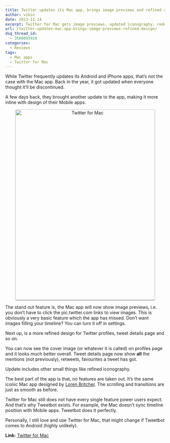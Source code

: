 ```yaml
---
title: Twitter updates its Mac app, brings image previews and refined design
author: vibin
date: 2013-12-14
excerpt: Twitter for Mac gets image previews, updated iconography, redesigned profile pages and more.
url: /twitter-updates-mac-app-brings-image-previews-refined-design/
dsq_thread_id:
  - 3566093928
categories:
  - Reviews
tags:
  - Mac apps
  - Twitter for Mac
---
```

While Twitter frequently updates its Android and iPhone apps, that&#8217;s not the case with the Mac app. Back in the year, it got updated when everyone thought it&#8217;ll be discontinued.

A few days back, they brought another update to the app, making it more inline with design of their Mobile apps.

<p style="text-align: center;">
  <a href="http://cdn.devilsworkshop.org/files/2013/12/Screen-Shot-2013-12-14-at-10.58.36-am.png"> <img class="aligncenter wp-image-79013" style="box-shadow: 0 2px 3px -1px rgba(0, 0, 0, 0.5);" alt="Twitter for Mac" src="http://cdn.devilsworkshop.org/files/2013/12/Screen-Shot-2013-12-14-at-10.58.36-am-441x600.png" width="441" height="600" /></a>
</p>

The stand out feature is, the Mac app will now show image previews, i.e. you don&#8217;t have to click the pic.twitter.com links to view images. This is obviously a very basic feature which the app has missed. Don&#8217;t want images filling your timeline? You can turn it off in settings.

Next up, is a more refined design for Twitter profiles, tweet details page and so on.

You can now see the cover image (or whatever it is called) on profiles page and it looks much better overall. Tweet details page now show **all** the mentions (not previously), retweets, favourites a tweet has got.

Update includes other small things like refined iconography.

The best part of the app is that, no features are taken out. It&#8217;s the same iconic Mac app designed by <a href="https://twitter.com/lorenb" onclick="_gaq.push(['_trackEvent', 'outbound-article', 'https://twitter.com/lorenb', 'Loren Britcher']);" >Loren Britcher</a>. The scrolling and transitions are just as smooth as before.

Twitter for Mac still does not have every single feature power users expect. And that&#8217;s why Tweetbot exists. For example, the Mac doesn&#8217;t sync timeline position with Mobile apps. Tweetbot does it perfectly.

Personally, I still love and use Twitter for Mac, that might change if Tweetbot comes to Android (highly unlikely).

**Link:** <a href="https://itunes.apple.com/en/app/twitter/id409789998" onclick="_gaq.push(['_trackEvent', 'outbound-article', 'https://itunes.apple.com/en/app/twitter/id409789998', 'Twitter for Mac']);" >Twitter for Mac</a>
